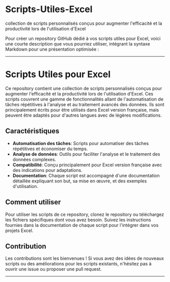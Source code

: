 # Scripts-Utiles-Excel
collection de scripts personnalisés conçus pour augmenter l'efficacité et la productivité lors de l'utilisation d'Excel

Pour créer un repository GitHub dédié à vos scripts utiles pour Excel, voici une courte description que vous pourriez utiliser, intégrant la syntaxe Markdown pour une présentation optimisée :

---

# Scripts Utiles pour Excel

Ce repository contient une collection de scripts personnalisés conçus pour augmenter l'efficacité et la productivité lors de l'utilisation d'Excel. Ces scripts couvrent une gamme de fonctionnalités allant de l'automatisation de tâches répétitives à l'analyse et au traitement avancés des données. Ils sont principalement écrits pour être utilisés dans Excel version française, mais peuvent être adaptés pour d'autres langues avec de légères modifications.

## Caractéristiques

- **Automatisation des tâches**: Scripts pour automatiser des tâches répétitives et économiser du temps.
- **Analyse de données**: Outils pour faciliter l'analyse et le traitement des données complexes.
- **Compatibilité**: Conçu principalement pour Excel version française avec des indications pour adaptations.
- **Documentation**: Chaque script est accompagné d'une documentation détaillée expliquant son but, sa mise en œuvre, et des exemples d'utilisation.

## Comment utiliser

Pour utiliser les scripts de ce repository, clonez le repository ou téléchargez les fichiers spécifiques dont vous avez besoin. Suivez les instructions fournies dans la documentation de chaque script pour l'intégrer dans vos projets Excel.

## Contribution

Les contributions sont les bienvenues ! Si vous avez des idées de nouveaux scripts ou des améliorations pour les scripts existants, n'hésitez pas à ouvrir une issue ou proposer une pull request.

---
